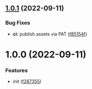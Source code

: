 ## [1.0.1](https://github.com/jhagestedt/ghapp/compare/1.0.0...1.0.1) (2022-09-11)


### Bug Fixes

* **ci:** publish assets via PAT ([f85154f](https://github.com/jhagestedt/ghapp/commit/f85154f8a080227ef1e9d5bd7834b54be437d8af))

# 1.0.0 (2022-09-11)


### Features

* init ([f287355](https://github.com/jhagestedt/ghapp/commit/f287355381371c78e17f7c6296e0742b6925a8ce))
